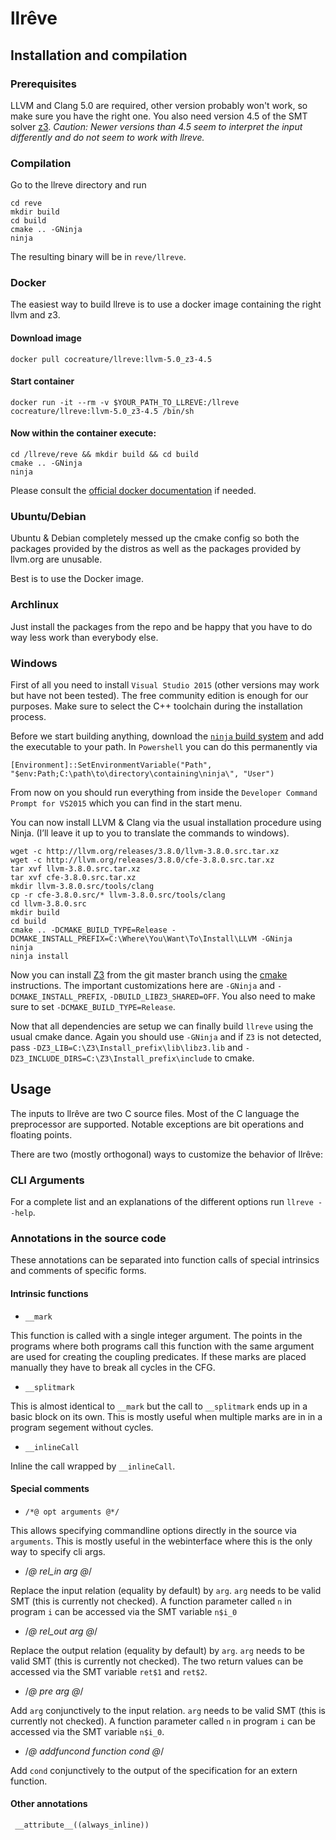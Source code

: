 # llrêve

## Installation and compilation

### Prerequisites

LLVM and Clang 5.0 are required, other version probably won't work, so
make sure you have the right one.  You also need version 4.5 of the
SMT solver [z3](https://github.com/Z3Prover/z3).  *Caution: Newer
versions than 4.5 seem to interpret the input differently and do not
seem to work with llreve.*

### Compilation

Go to the llreve directory and run

    cd reve
    mkdir build
    cd build
    cmake .. -GNinja
    ninja

The resulting binary will be in `reve/llreve`.

### Docker

The easiest way to build llreve is to use a docker image containing
the right llvm and z3.

#### Download image
    docker pull cocreature/llreve:llvm-5.0_z3-4.5

#### Start container 
    docker run -it --rm -v $YOUR_PATH_TO_LLREVE:/llreve cocreature/llreve:llvm-5.0_z3-4.5 /bin/sh
    
#### Now within the container execute:
    cd /llreve/reve && mkdir build && cd build  
    cmake .. -GNinja
    ninja

Please consult the [official docker
documentation](https://docs.docker.com/engine/getstarted/) if needed.

### Ubuntu/Debian

Ubuntu & Debian completely messed up the cmake config so both the
packages provided by the distros as well as the packages provided by
llvm.org are unusable.

Best is to use the Docker image.

### Archlinux

Just install the packages from the repo and be happy that you have to
do way less work than everybody else.

### Windows

First of all you need to install `Visual Studio 2015` (other versions
may work but have not been tested). The free community edition is
enough for our purposes. Make sure to select the C++ toolchain during
the installation process.

Before we start building anything, download the
[`ninja` build system](https://github.com/ninja-build/ninja/releases)
and add the executable to your path. In `Powershell` you can do this
permanently via

```
[Environment]::SetEnvironmentVariable("Path", "$env:Path;C:\path\to\directory\containing\ninja\", "User")
```

From now on you should run everything from inside the `Developer
Command Prompt for VS2015` which you can find in the start menu.

You can now install LLVM & Clang via the usual installation procedure
using Ninja. (I’ll leave it up to you to translate the commands to
windows).

```
wget -c http://llvm.org/releases/3.8.0/llvm-3.8.0.src.tar.xz
wget -c http://llvm.org/releases/3.8.0/cfe-3.8.0.src.tar.xz
tar xvf llvm-3.8.0.src.tar.xz
tar xvf cfe-3.8.0.src.tar.xz
mkdir llvm-3.8.0.src/tools/clang
cp -r cfe-3.8.0.src/* llvm-3.8.0.src/tools/clang
cd llvm-3.8.0.src
mkdir build
cd build
cmake .. -DCMAKE_BUILD_TYPE=Release -DCMAKE_INSTALL_PREFIX=C:\Where\You\Want\To\Install\LLVM -GNinja
ninja
ninja install
```

Now you can install [Z3](https://github.com/Z3Prover/z3.git) from the
git master branch using the
[cmake](https://github.com/Z3Prover/z3/blob/master/README-CMake.md)
instructions. The important customizations here are `-GNinja` and
`-DCMAKE_INSTALL_PREFIX`, `-DBUILD_LIBZ3_SHARED=OFF`. You also need to make sure to set
`-DCMAKE_BUILD_TYPE=Release`.

Now that all dependencies are setup we can finally build `llreve`
using the usual cmake dance. Again you should use `-GNinja` and if
`Z3` is not detected, pass
`-DZ3_LIB=C:\Z3\Install_prefix\lib\libz3.lib` and
`-DZ3_INCLUDE_DIRS=C:\Z3\Install_prefix\include` to cmake.




## Usage

The inputs to llrêve are two C source files. Most of the C language
the preprocessor are supported. Notable exceptions are bit operations
and floating points.

There are two (mostly orthogonal) ways to customize the behavior of llrêve:

### CLI Arguments

For a complete list and an explanations of the different options run
  `llreve --help`.

### Annotations in the source code

These annotations can be separated into function calls of special
intrinsics and comments of specific forms.

#### Intrinsic functions

- `__mark`

This function is called with a single integer argument. The points in
the programs where both programs call this function with the same
argument are used for creating the coupling predicates. If these marks
are placed manually they have to break all cycles in the CFG.

- `__splitmark`

This is almost identical to `__mark` but the call to `__splitmark`
ends up in a basic block on its own. This is mostly useful when
multiple marks are in in a program segement without cycles.

- `__inlineCall`

Inline the call wrapped by `__inlineCall`.


#### Special comments

- `/*@ opt arguments @*/`

This allows specifying commandline options directly in the source via
`arguments`. This is mostly useful in the webinterface where this is
the only way to specify cli args.

- /*@ rel_in arg @*/

Replace the input relation (equality by default) by `arg`. `arg` needs
to be valid SMT (this is currently not checked). A function parameter called `n`
in program `i` can be accessed via the SMT variable `n$i_0`

- /*@ rel_out arg @*/

Replace the output relation (equality by default) by `arg`. `arg`
needs to be valid SMT (this is currently not checked). The two return
values can be accessed via the SMT variable `ret$1` and `ret$2`.

- /*@ pre arg @*/

Add `arg` conjunctively to the input relation. `arg` needs to be valid
SMT (this is currently not checked). A function parameter called `n`
in program `i` can be accessed via the SMT variable `n$i_0`.

- /*@ addfuncond function cond @*/

Add `cond` conjunctively to the output of the specification for an
extern function.

#### Other annotations
` __attribute__((always_inline))`